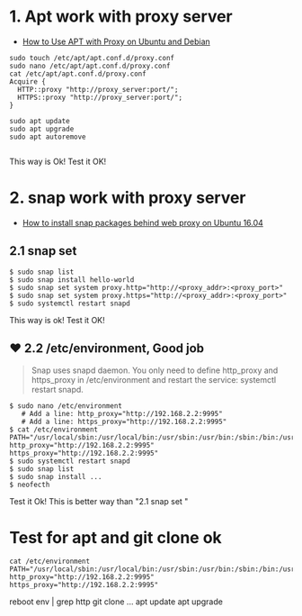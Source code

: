 # 1. Apt work with proxy server
- [How to Use APT with Proxy on Ubuntu and Debian](https://linuxiac.com/how-to-use-apt-with-proxy/)

```
sudo touch /etc/apt/apt.conf.d/proxy.conf
sudo nano /etc/apt/apt.conf.d/proxy.conf
cat /etc/apt/apt.conf.d/proxy.conf
Acquire {
  HTTP::proxy "http://proxy_server:port/";
  HTTPS::proxy "http://proxy_server:port/";
}

sudo apt update
sudo apt upgrade
sudo apt autoremove


```
This way is Ok! Test it OK!

# 2. snap work with proxy server
- [How to install snap packages behind web proxy on Ubuntu 16.04](https://askubuntu.com/questions/764610/how-to-install-snap-packages-behind-web-proxy-on-ubuntu-16-04)

## 2.1 snap set 
```
$ sudo snap list
$ sudo snap install hello-world
$ sudo snap set system proxy.http="http://<proxy_addr>:<proxy_port>"
$ sudo snap set system proxy.https="http://<proxy_addr>:<proxy_port>"
$ sudo systemctl restart snapd
```
This way is ok! Test it OK!

## ❤️ 2.2 /etc/environment, Good job
> Snap uses snapd daemon. You only need to define http_proxy and https_proxy in /etc/environment and restart the service: systemctl restart snapd.

```
$ sudo nano /etc/environment
   # Add a line: http_proxy="http://192.168.2.2:9995"
   # Add a line: https_proxy="http://192.168.2.2:9995"
$ cat /etc/environment
PATH="/usr/local/sbin:/usr/local/bin:/usr/sbin:/usr/bin:/sbin:/bin:/usr/games:/usr/local/games:/snap/bin"
http_proxy="http://192.168.2.2:9995"
https_proxy="http://192.168.2.2:9995"
$ sudo systemctl restart snapd
$ sudo snap list
$ sudo snap install ...
$ neofecth

```
Test it Ok! 
This is better way than "2.1  snap set "

# Test for apt and git clone ok

```
cat /etc/environment
PATH="/usr/local/sbin:/usr/local/bin:/usr/sbin:/usr/bin:/sbin:/bin:/usr/games:/usr/local/games:/snap/bin"
http_proxy="http://192.168.2.2:9995"
https_proxy="http://192.168.2.2:9995"
```
reboot
env | grep http
git clone ...
apt update
apt upgrade 








